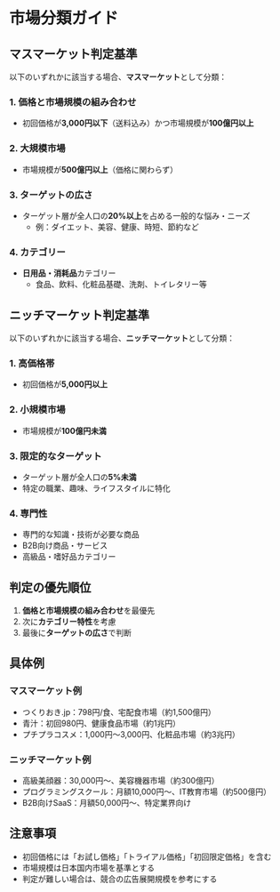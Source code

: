 # 市場分類ガイド

## マスマーケット判定基準

以下のいずれかに該当する場合、**マスマーケット**として分類：

### 1. 価格と市場規模の組み合わせ
- 初回価格が**3,000円以下**（送料込み）かつ市場規模が**100億円以上**

### 2. 大規模市場
- 市場規模が**500億円以上**（価格に関わらず）

### 3. ターゲットの広さ
- ターゲット層が全人口の**20%以上**を占める一般的な悩み・ニーズ
  - 例：ダイエット、美容、健康、時短、節約など

### 4. カテゴリー
- **日用品・消耗品**カテゴリー
  - 食品、飲料、化粧品基礎、洗剤、トイレタリー等

## ニッチマーケット判定基準

以下のいずれかに該当する場合、**ニッチマーケット**として分類：

### 1. 高価格帯
- 初回価格が**5,000円以上**

### 2. 小規模市場
- 市場規模が**100億円未満**

### 3. 限定的なターゲット
- ターゲット層が全人口の**5%未満**
- 特定の職業、趣味、ライフスタイルに特化

### 4. 専門性
- 専門的な知識・技術が必要な商品
- B2B向け商品・サービス
- 高級品・嗜好品カテゴリー

## 判定の優先順位

1. **価格と市場規模の組み合わせ**を最優先
2. 次に**カテゴリー特性**を考慮
3. 最後に**ターゲットの広さ**で判断

## 具体例

### マスマーケット例
- つくりおき.jp：798円/食、宅配食市場（約1,500億円）
- 青汁：初回980円、健康食品市場（約1兆円）
- プチプラコスメ：1,000円〜3,000円、化粧品市場（約3兆円）

### ニッチマーケット例
- 高級美顔器：30,000円〜、美容機器市場（約300億円）
- プログラミングスクール：月額10,000円〜、IT教育市場（約500億円）
- B2B向けSaaS：月額50,000円〜、特定業界向け

## 注意事項

- 初回価格には「お試し価格」「トライアル価格」「初回限定価格」を含む
- 市場規模は日本国内市場を基準とする
- 判定が難しい場合は、競合の広告展開規模を参考にする
